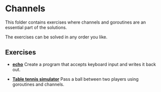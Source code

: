 # Channels

This folder contains exercises where channels
and goroutines are an essential part of 
the solutions.

The exercises can be solved in any order you like.

## Exercises

* [**echo**](echo)
  Create a program that accepts keyboard
  input and writes it back out.

* [**Table tennis simulator**](tabletennis)
  Pass a ball between two players using goroutines
  and channels.

